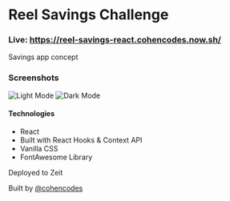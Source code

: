 # Reel Savings Challenge

### Live: https://reel-savings-react.cohencodes.now.sh/

Savings app concept

### Screenshots

![Light Mode](https://imgur.com/WUOCRdJ.png) ![Dark Mode](https://imgur.com/JyzNSb5.png)

#### Technologies

- React
- Built with React Hooks & Context API
- Vanilla CSS
- FontAwesome Library

Deployed to Zeit

Built by [@cohencodes](https://github.com/cohencodes)
